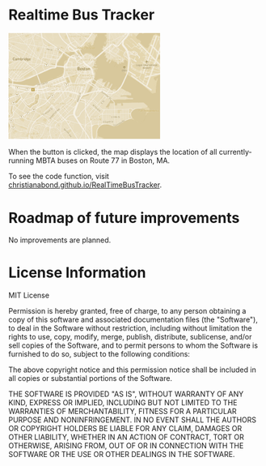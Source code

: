 # Realtime Bus Tracker
<img src="busTracker.png" width='300' />

When the button is clicked, the map displays the location of all currently-running MBTA buses on Route 77 in Boston, MA. 

To see the code function, visit <a href="https://christianabond.github.io/RealTimeBusTracker">christianabond.github.io/RealTimeBusTracker</a>.

# Roadmap of future improvements
No improvements are planned.

# License Information

MIT License


Permission is hereby granted, free of charge, to any person obtaining a copy
of this software and associated documentation files (the "Software"), to deal
in the Software without restriction, including without limitation the rights
to use, copy, modify, merge, publish, distribute, sublicense, and/or sell
copies of the Software, and to permit persons to whom the Software is
furnished to do so, subject to the following conditions:

The above copyright notice and this permission notice shall be included in all
copies or substantial portions of the Software.

THE SOFTWARE IS PROVIDED "AS IS", WITHOUT WARRANTY OF ANY KIND, EXPRESS OR
IMPLIED, INCLUDING BUT NOT LIMITED TO THE WARRANTIES OF MERCHANTABILITY,
FITNESS FOR A PARTICULAR PURPOSE AND NONINFRINGEMENT. IN NO EVENT SHALL THE
AUTHORS OR COPYRIGHT HOLDERS BE LIABLE FOR ANY CLAIM, DAMAGES OR OTHER
LIABILITY, WHETHER IN AN ACTION OF CONTRACT, TORT OR OTHERWISE, ARISING FROM,
OUT OF OR IN CONNECTION WITH THE SOFTWARE OR THE USE OR OTHER DEALINGS IN THE
SOFTWARE.
